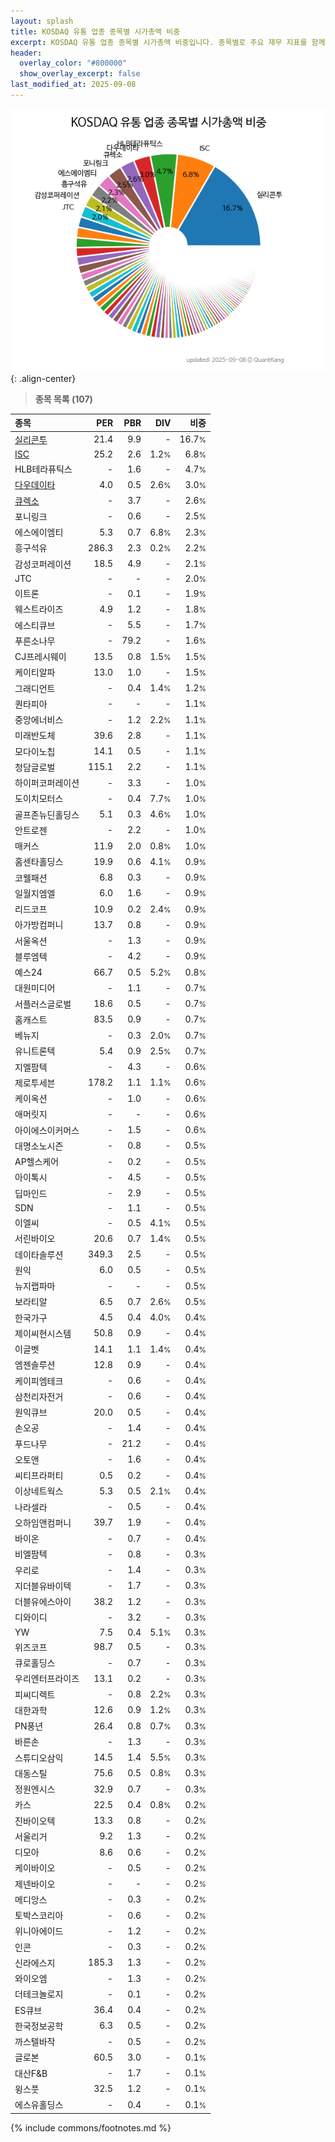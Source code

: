 ```yaml
---
layout: splash
title: KOSDAQ 유통 업종 종목별 시가총액 비중
excerpt: KOSDAQ 유통 업종 종목별 시가총액 비중입니다. 종목별로 주요 재무 지표를 함께 표시합니다.
header:
  overlay_color: "#800000"
  show_overlay_excerpt: false
last_modified_at: 2025-09-08
---
```



![KOSDAQ 유통 업종 종목별 시가총액 비중](/stats/sector/images/kosdaq_업종_유통_종목.png){: .align-center}


> **종목 목록 (107)**<a id="list"></a>

| **종목** | **PER** | **PBR** | **DIV** | **비중** |
| :------- | ------: | ------: | ------: | -------: |
| [실리콘투](/257720/) | 21.4 | 9.9 | - | 16.7<small>%</small> |
| [ISC](/095340/) | 25.2 | 2.6 | 1.2<small>%</small> | 6.8<small>%</small> |
| HLB테라퓨틱스 | - | 1.6 | - | 4.7<small>%</small> |
| [다우데이타](/032190/) | 4.0 | 0.5 | 2.6<small>%</small> | 3.0<small>%</small> |
| [큐렉소](/060280/) | - | 3.7 | - | 2.6<small>%</small> |
| 포니링크 | - | 0.6 | - | 2.5<small>%</small> |
| 에스에이엠티 | 5.3 | 0.7 | 6.8<small>%</small> | 2.3<small>%</small> |
| 흥구석유 | 286.3 | 2.3 | 0.2<small>%</small> | 2.2<small>%</small> |
| 감성코퍼레이션 | 18.5 | 4.9 | - | 2.1<small>%</small> |
| JTC | - | - | - | 2.0<small>%</small> |
| 이트론 | - | 0.1 | - | 1.9<small>%</small> |
| 웨스트라이즈 | 4.9 | 1.2 | - | 1.8<small>%</small> |
| 에스티큐브 | - | 5.5 | - | 1.7<small>%</small> |
| 푸른소나무 | - | 79.2 | - | 1.6<small>%</small> |
| CJ프레시웨이 | 13.5 | 0.8 | 1.5<small>%</small> | 1.5<small>%</small> |
| 케이티알파 | 13.0 | 1.0 | - | 1.5<small>%</small> |
| 그래디언트 | - | 0.4 | 1.4<small>%</small> | 1.2<small>%</small> |
| 퀀타피아 | - | - | - | 1.1<small>%</small> |
| 중앙에너비스 | - | 1.2 | 2.2<small>%</small> | 1.1<small>%</small> |
| 미래반도체 | 39.6 | 2.8 | - | 1.1<small>%</small> |
| 모다이노칩 | 14.1 | 0.5 | - | 1.1<small>%</small> |
| 청담글로벌 | 115.1 | 2.2 | - | 1.1<small>%</small> |
| 하이퍼코퍼레이션 | - | 3.3 | - | 1.0<small>%</small> |
| 도이치모터스 | - | 0.4 | 7.7<small>%</small> | 1.0<small>%</small> |
| 골프존뉴딘홀딩스 | 5.1 | 0.3 | 4.6<small>%</small> | 1.0<small>%</small> |
| 안트로젠 | - | 2.2 | - | 1.0<small>%</small> |
| 매커스 | 11.9 | 2.0 | 0.8<small>%</small> | 1.0<small>%</small> |
| 홈센타홀딩스 | 19.9 | 0.6 | 4.1<small>%</small> | 0.9<small>%</small> |
| 코웰패션 | 6.8 | 0.3 | - | 0.9<small>%</small> |
| 일월지엠엘 | 6.0 | 1.6 | - | 0.9<small>%</small> |
| 리드코프 | 10.9 | 0.2 | 2.4<small>%</small> | 0.9<small>%</small> |
| 아가방컴퍼니 | 13.7 | 0.8 | - | 0.9<small>%</small> |
| 서울옥션 | - | 1.3 | - | 0.9<small>%</small> |
| 블루엠텍 | - | 4.2 | - | 0.9<small>%</small> |
| 예스24 | 66.7 | 0.5 | 5.2<small>%</small> | 0.8<small>%</small> |
| 대원미디어 | - | 1.1 | - | 0.7<small>%</small> |
| 서플러스글로벌 | 18.6 | 0.5 | - | 0.7<small>%</small> |
| 홈캐스트 | 83.5 | 0.9 | - | 0.7<small>%</small> |
| 베뉴지 | - | 0.3 | 2.0<small>%</small> | 0.7<small>%</small> |
| 유니트론텍 | 5.4 | 0.9 | 2.5<small>%</small> | 0.7<small>%</small> |
| 지엘팜텍 | - | 4.3 | - | 0.6<small>%</small> |
| 제로투세븐 | 178.2 | 1.1 | 1.1<small>%</small> | 0.6<small>%</small> |
| 케이옥션 | - | 1.0 | - | 0.6<small>%</small> |
| 애머릿지 | - | - | - | 0.6<small>%</small> |
| 아이에스이커머스 | - | 1.5 | - | 0.6<small>%</small> |
| 대명소노시즌 | - | 0.8 | - | 0.5<small>%</small> |
| AP헬스케어 | - | 0.2 | - | 0.5<small>%</small> |
| 아이톡시 | - | 4.5 | - | 0.5<small>%</small> |
| 딥마인드 | - | 2.9 | - | 0.5<small>%</small> |
| SDN | - | 1.1 | - | 0.5<small>%</small> |
| 이엘씨 | - | 0.5 | 4.1<small>%</small> | 0.5<small>%</small> |
| 서린바이오 | 20.6 | 0.7 | 1.4<small>%</small> | 0.5<small>%</small> |
| 데이타솔루션 | 349.3 | 2.5 | - | 0.5<small>%</small> |
| 원익 | 6.0 | 0.5 | - | 0.5<small>%</small> |
| 뉴지랩파마 | - | - | - | 0.5<small>%</small> |
| 보라티알 | 6.5 | 0.7 | 2.6<small>%</small> | 0.5<small>%</small> |
| 한국가구 | 4.5 | 0.4 | 4.0<small>%</small> | 0.4<small>%</small> |
| 제이씨현시스템 | 50.8 | 0.9 | - | 0.4<small>%</small> |
| 이글벳 | 14.1 | 1.1 | 1.4<small>%</small> | 0.4<small>%</small> |
| 엠젠솔루션 | 12.8 | 0.9 | - | 0.4<small>%</small> |
| 케이피엠테크 | - | 0.6 | - | 0.4<small>%</small> |
| 삼천리자전거 | - | 0.6 | - | 0.4<small>%</small> |
| 원익큐브 | 20.0 | 0.5 | - | 0.4<small>%</small> |
| 손오공 | - | 1.4 | - | 0.4<small>%</small> |
| 푸드나무 | - | 21.2 | - | 0.4<small>%</small> |
| 오토앤 | - | 1.6 | - | 0.4<small>%</small> |
| 씨티프라퍼티 | 0.5 | 0.2 | - | 0.4<small>%</small> |
| 이상네트웍스 | 5.3 | 0.5 | 2.1<small>%</small> | 0.4<small>%</small> |
| 나라셀라 | - | 0.5 | - | 0.4<small>%</small> |
| 오하임앤컴퍼니 | 39.7 | 1.9 | - | 0.4<small>%</small> |
| 바이온 | - | 0.7 | - | 0.4<small>%</small> |
| 비엘팜텍 | - | 0.8 | - | 0.3<small>%</small> |
| 우리로 | - | 1.4 | - | 0.3<small>%</small> |
| 지더블유바이텍 | - | 1.7 | - | 0.3<small>%</small> |
| 더블유에스아이 | 38.2 | 1.2 | - | 0.3<small>%</small> |
| 디와이디 | - | 3.2 | - | 0.3<small>%</small> |
| YW | 7.5 | 0.4 | 5.1<small>%</small> | 0.3<small>%</small> |
| 위즈코프 | 98.7 | 0.5 | - | 0.3<small>%</small> |
| 큐로홀딩스 | - | 0.7 | - | 0.3<small>%</small> |
| 우리엔터프라이즈 | 13.1 | 0.2 | - | 0.3<small>%</small> |
| 피씨디렉트 | - | 0.8 | 2.2<small>%</small> | 0.3<small>%</small> |
| 대한과학 | 12.6 | 0.9 | 1.2<small>%</small> | 0.3<small>%</small> |
| PN풍년 | 26.4 | 0.8 | 0.7<small>%</small> | 0.3<small>%</small> |
| 바른손 | - | 1.3 | - | 0.3<small>%</small> |
| 스튜디오삼익 | 14.5 | 1.4 | 5.5<small>%</small> | 0.3<small>%</small> |
| 대동스틸 | 75.6 | 0.5 | 0.8<small>%</small> | 0.3<small>%</small> |
| 정원엔시스 | 32.9 | 0.7 | - | 0.3<small>%</small> |
| 카스 | 22.5 | 0.4 | 0.8<small>%</small> | 0.2<small>%</small> |
| 진바이오텍 | 13.3 | 0.8 | - | 0.2<small>%</small> |
| 서울리거 | 9.2 | 1.3 | - | 0.2<small>%</small> |
| 디모아 | 8.6 | 0.6 | - | 0.2<small>%</small> |
| 케이바이오 | - | 0.5 | - | 0.2<small>%</small> |
| 제넨바이오 | - | - | - | 0.2<small>%</small> |
| 메디앙스 | - | 0.3 | - | 0.2<small>%</small> |
| 토박스코리아 | - | 0.6 | - | 0.2<small>%</small> |
| 위니아에이드 | - | 1.2 | - | 0.2<small>%</small> |
| 인콘 | - | 0.3 | - | 0.2<small>%</small> |
| 신라에스지 | 185.3 | 1.3 | - | 0.2<small>%</small> |
| 와이오엠 | - | 1.3 | - | 0.2<small>%</small> |
| 더테크놀로지 | - | 0.1 | - | 0.2<small>%</small> |
| ES큐브 | 36.4 | 0.4 | - | 0.2<small>%</small> |
| 한국정보공학 | 6.3 | 0.5 | - | 0.2<small>%</small> |
| 까스텔바작 | - | 0.5 | - | 0.2<small>%</small> |
| 글로본 | 60.5 | 3.0 | - | 0.1<small>%</small> |
| 대산F&B | - | 1.7 | - | 0.1<small>%</small> |
| 윙스풋 | 32.5 | 1.2 | - | 0.1<small>%</small> |
| 에스유홀딩스 | - | 0.4 | - | 0.1<small>%</small> |

{% include commons/footnotes.md %}